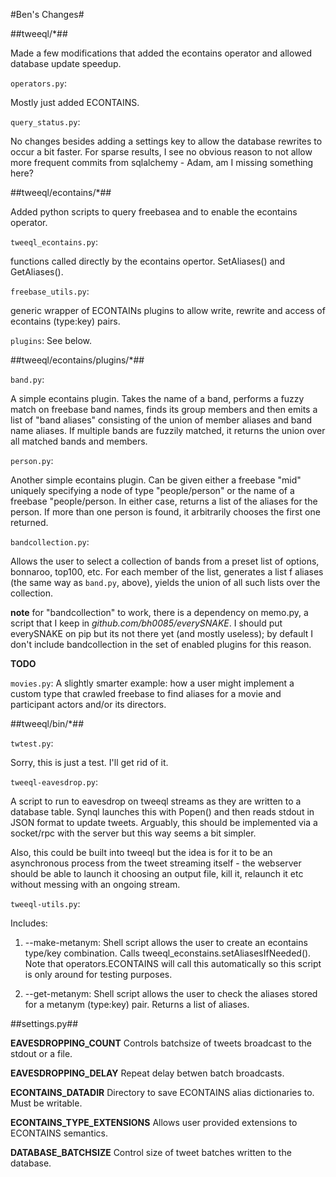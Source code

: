 #Ben's Changes#

##tweeql/*##

Made a few modifications that added the econtains operator and allowed database update speedup.

`operators.py`: 

Mostly just added ECONTAINS.

`query_status.py`: 

No changes besides adding a settings key to allow the database rewrites to occur a bit faster. For sparse results, I see no obvious reason to not allow more frequent commits from sqlalchemy - Adam, am I missing something here?

##tweeql/econtains/*##

Added python scripts to query freebasea and to enable the econtains operator.

`tweeql_econtains.py`: 

functions called directly by the econtains opertor. SetAliases() and GetAliases().

`freebase_utils.py`: 

generic wrapper of ECONTAINs plugins to allow write, rewrite and access of econtains (type:key) pairs.

`plugins`: See below.

##tweeql/econtains/plugins/*##

`band.py`: 

A simple econtains plugin. Takes the name of a band, performs a fuzzy match on freebase band names, finds its group members and then emits a list of "band aliases" consisting of the union of member aliases and band name aliases. If multiple bands are fuzzily matched, it returns the union over all matched bands and members.

`person.py`: 

Another simple econtains plugin. Can be given either a freebase "mid" uniquely specifying a node of type "people/person" or the name of a freebase "people/person. In either case, returns a list of the aliases for the person. If more than one person is found, it arbitrarily chooses the first one returned.

`bandcollection.py`: 

Allows the user to select a collection of bands from a preset list of options, bonnaroo, top100, etc. For each member of the list, generates a list f aliases (the same way as `band.py`, above), yields the union of all such lists over the collection.

**note** for "bandcollection" to work, there is a dependency on memo.py, a script that I keep in _github.com/bh0085/everySNAKE_. I should put everySNAKE on pip but its not there yet (and mostly useless); by default I don't include bandcollection in the set of enabled plugins for this reason.  

**TODO**

`movies.py`: A slightly smarter example: how a user might implement a custom type that crawled freebase to find aliases for a movie and participant actors and/or its directors.

##tweeql/bin/*##

`twtest.py`: 

Sorry, this is just a test. I'll get rid of it.

`tweeql-eavesdrop.py`: 

A script to run to eavesdrop on tweeql streams as they are written to a database table. Synql launches this with Popen() and then reads stdout in JSON format to update tweets. Arguably, this should be implemented via a socket/rpc with the server but this way seems a bit simpler.

Also, this could be built into tweeql but the idea is for it to be an asynchronous process from the tweet streaming itself - the webserver should be able to launch it choosing an output file, kill it, relaunch it etc without messing with an ongoing stream.

`tweeql-utils.py`:

Includes:

1. --make-metanym: Shell script allows the user to create an econtains type/key combination. Calls tweeql_econstains.setAliasesIfNeeded(). Note that operators.ECONTAINS will call this automatically so this script is only around for testing purposes.

2. --get-metanym: Shell script allows the user to check the aliases stored for a metanym (type:key) pair. Returns a list of aliases.


##settings.py##

**EAVESDROPPING_COUNT** Controls batchsize of tweets broadcast to the stdout or a file.

**EAVESDROPPING_DELAY** Repeat delay betwen batch broadcasts.

**ECONTAINS_DATADIR** Directory to save ECONTAINS alias dictionaries to. Must be writable.

**ECONTAINS_TYPE_EXTENSIONS** Allows user provided extensions to ECONTAINS semantics.

**DATABASE_BATCHSIZE** Control size of tweet batches written to the database.


